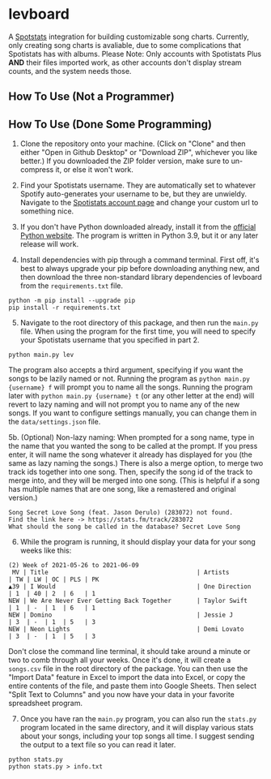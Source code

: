 # levboard
A [Spotstats](stats.fm) integration for building customizable song charts.
Currently, only creating song charts is avaliable, due to some complications 
that Spotistats has with albums. 
Please Note: Only accounts with Spotistats Plus __AND__ their files imported work, 
as other accounts don't display stream counts, and the system needs those.

## How To Use (Not a Programmer)

## How To Use (Done Some Programming)
1. Clone the repository onto your machine. (Click on "Clone" and then 
either "Open in Github Desktop" or "Download ZIP", whichever you like better.) If 
you downloaded the ZIP folder version, make sure to un-compress it, or else it 
won't work.

2. Find your Spotistats username. They are automatically set to whatever Spotify 
auto-generates your username to be, but they are unwieldy. Navigate to the 
[Spotistats account page](https://stats.fm/account) and change your custom 
url to something nice.

3. If you don't have Python downloaded already, install it from the 
[official Python website](https://www.python.org/downloads/). The program is 
written in Python 3.9, but it or any later release will work.

4. Install dependencies with pip through a command terminal. First off, it's best 
to always upgrade your pip before downloading anything new, and then download the 
three non-standard library dependencies of levboard from the `requirements.txt` file.
```console
python -m pip install --upgrade pip
pip install -r requirements.txt  
```

5. Navigate to the root directory of this package, and then run the `main.py` file. 
When using the program for the first time, you will need to specify your Spotistats 
username that you specified in part 2.
```console
python main.py lev
```
The program also accepts a third argument, specifying if you want the songs to be 
lazily named or not. Running the program as `python main.py {username} f` will  prompt 
you to name all the songs. Running the program later with `python main.py {username} t`
(or any other letter at the end) will revert to lazy naming and will not prompt you to 
name any of the new songs. If you want to configure settings manually, you can change 
them in the `data/settings.json` file.

5b. (Optional) Non-lazy naming: When prompted for a song name, type in the name that you 
wanted the song to be called at the prompt. If you press enter, it will name the song 
whatever it already has displayed for you (the same as lazy naming the songs.) There 
is also a merge option, to merge two track ids together into one song. Then, specify 
the song id of the track to merge into, and they will be merged into one song. (This 
is helpful if a song has multiple names that are one song, like a remastered and 
original version.)
```text
Song Secret Love Song (feat. Jason Derulo) (283072) not found.
Find the link here -> https://stats.fm/track/283072
What should the song be called in the database? Secret Love Song
```

6. While the program is running, it should display your data for your song weeks like this:
```text
(2) Week of 2021-05-26 to 2021-06-09
 MV | Title                                         | Artists                                       | TW | LW | OC | PLS | PK
▲39 | I Would                                       | One Direction                                 | 1  | 40 | 2  | 6   | 1
NEW | We Are Never Ever Getting Back Together       | Taylor Swift                                  | 1  | -  | 1  | 6   | 1
NEW | Domino                                        | Jessie J                                      | 3  | -  | 1  | 5   | 3
NEW | Neon Lights                                   | Demi Lovato                                   | 3  | -  | 1  | 5   | 3
```
Don't close the command line terminal, it should take around a minute or two to comb through 
all your weeks. Once it's done, it will create a `songs.csv` file in the root directory of 
the package. You can then use the "Import Data" feature in Excel to import the data into Excel, 
or copy the entire contents of the file, and paste them into Google Sheets. Then select "Split 
Text to Columns" and you now have your data in your favorite spreadsheet program.

7. Once you have ran the `main.py` program, you can also run the `stats.py` program located in 
the same directory, and it will display various stats about your songs, including your top songs 
all time. I suggest sending the output to a text file so you can read it later.
```console
python stats.py
python stats.py > info.txt
```
